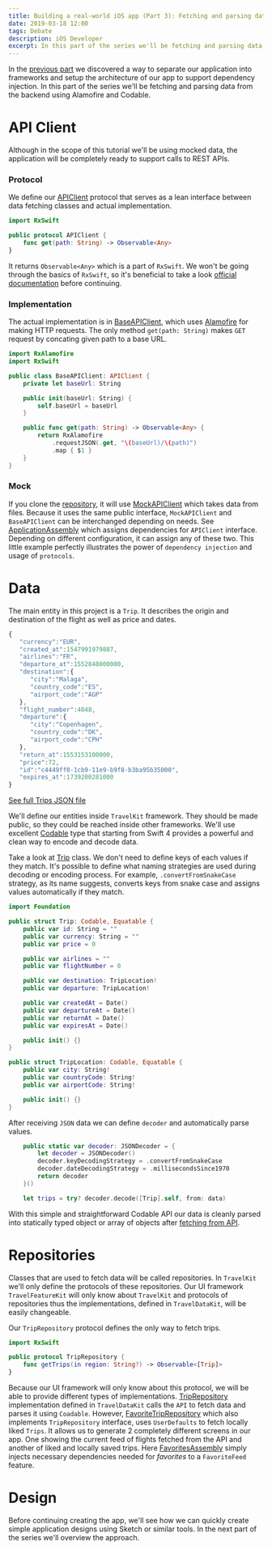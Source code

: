 ```yaml
---
title: Building a real-world iOS app (Part 3): Fetching and parsing data from API
date: 2019-03-18 12:00
tags: Debate
description: iOS Developer
excerpt: In this part of the series we'll be fetching and parsing data from the backend using Alamofire and Codable.
---
```


In the [previous part](2019-03-17-aerogami_series_part_2) we discovered a way to separate our application into frameworks and setup the architecture of our app to support dependency injection. In this part of the series we'll be fetching and parsing data from the backend using Alamofire and Codable.

# API Client

Although in the scope of this tutorial we'll be using mocked data, the application will be completely ready to support calls to REST APIs.

### Protocol

We define our [APIClient](https://github.com/staskus/aerogami-ios/blob/master/TravelAPIKit/APIClient.swift) protocol that serves as a lean interface between data fetching classes and actual implementation.

```swift
import RxSwift

public protocol APIClient {
    func get(path: String) -> Observable<Any>
}
```

It returns `Observable<Any>` which is a part of `RxSwift`. We won't be going through the basics of `RxSwift`, so it's beneficial to take a look [official documentation](https://github.com/ReactiveX/RxSwift) before continuing.

### Implementation

The actual implementation is in [BaseAPIClient](https://github.com/staskus/aerogami-ios/blob/master/TravelAPIKit/BaseAPIClient.swift), which uses [Alamofire](https://github.com/Alamofire/Alamofire) for making HTTP requests. The only method `get(path: String)` makes `GET` request by concating given path to a base URL.

```swift
import RxAlamofire
import RxSwift

public class BaseAPIClient: APIClient {
    private let baseUrl: String

    public init(baseUrl: String) {
        self.baseUrl = baseUrl
    }

    public func get(path: String) -> Observable<Any> {
        return RxAlamofire
            .requestJSON(.get, "\(baseUrl)/\(path)")
            .map { $1 }
    }
}
```

### Mock

If you clone the [repository](https://github.com/staskus/aerogami-ios), it will use [MockAPIClient](https://github.com/staskus/aerogami-ios/blob/master/TravelAPIKit/BaseAPIClient.swift) which takes data from files. Because it uses the same public interface, `MockAPIClient` and `BaseAPIClient` can be interchanged depending on needs. See [ApplicationAssembly](https://github.com/staskus/aerogami-ios/blob/bd558d5962e7d97300213ad6896ff8d1f548a074/TravelApplication/Application/Assembly/ApplicationAssembly.swift) which assigns dependencies for `APIClient` interface. Depending on different configuration, it can assign any of these two. This little example perfectly illustrates the power of `dependency injection` and usage of `protocols`.

# Data

The main entity in this project is a `Trip`. It describes the origin and destination of the flight as well as price and dates.

```js
{
   "currency":"EUR",
   "created_at":1547991979887,
   "airlines":"FR",
   "departure_at":1552848000000,
   "destination":{
      "city":"Malaga",
      "country_code":"ES",
      "airport_code":"AGP"
   },
   "flight_number":4048,
   "departure":{
      "city":"Copenhagen",
      "country_code":"DK",
      "airport_code":"CPH"
   },
   "return_at":1553153100000,
   "price":72,
   "id":"c4449ff0-1cb9-11e9-b9f8-b3ba95b35000",
   "expires_at":1739200281000
}
```

[See full Trips JSON file](https://github.com/staskus/aerogami-ios/blob/master/TravelApplication/Application/Mocking/TripMock.json)

We'll define our entities inside `TravelKit` framework. They should be made public, so they could be reached inside other frameworks. We'll use excellent [Codable](https://developer.apple.com/documentation/swift/codable) type that starting from Swift 4 provides a powerful and clean way to encode and decode data.

Take a look at [Trip](https://github.com/staskus/aerogami-ios/blob/master/TravelKit/Repositories/Trip/Trip.swift) class. We don't need to define keys of each values if they match. It's possible to define what naming strategies are used during decoding or encoding process. For example, `.convertFromSnakeCase` strategy, as its name suggests, converts keys from snake case and assigns values automatically if they match.

```swift
import Foundation

public struct Trip: Codable, Equatable {
    public var id: String = ""
    public var currency: String = ""
    public var price = 0

    public var airlines = ""
    public var flightNumber = 0

    public var destination: TripLocation!
    public var departure: TripLocation!

    public var createdAt = Date()
    public var departureAt = Date()
    public var returnAt = Date()
    public var expiresAt = Date()

    public init() {}
}

public struct TripLocation: Codable, Equatable {
    public var city: String!
    public var countryCode: String!
    public var airportCode: String!

    public init() {}
}
```

After receiving `JSON` data we can define `decoder` and automatically parse values.

```swift
    public static var decoder: JSONDecoder = {
        let decoder = JSONDecoder()
        decoder.keyDecodingStrategy = .convertFromSnakeCase
        decoder.dateDecodingStrategy = .millisecondsSince1970
        return decoder
    }()

    let trips = try? decoder.decode([Trip].self, from: data)
```

With this simple and straightforward Codable API our data is cleanly parsed into statically typed object or array of objects after [fetching from API](https://github.com/staskus/aerogami-ios/blob/master/TravelDataKit/Repositories/Trip/Remote/APITripDataStore.swift).

# Repositories

Classes that are used to fetch data will be called repositories. In `TravelKit` we'll only define the protocols of these repositories. Our UI framework `TravelFeatureKit` will only know about `TravelKit` and protocols of repositories thus the implementations, defined in `TravelDataKit`, will be easily changeable.

Our `TripRepository` protocol defines the only way to fetch trips.

```swift
import RxSwift

public protocol TripRepository {
    func getTrips(in region: String?) -> Observable<[Trip]>
}
```

Because our UI framework will only know about this protocol, we will be able to provide different types of implementations. [TripRepository](https://github.com/staskus/aerogami-ios/blob/bd558d5962e7d97300213ad6896ff8d1f548a074/TravelDataKit/Repositories/Trip/TripRepository.swift) implementation defined in `TravelDataKit` calls the `API` to fetch data and parses it using `Coadable`. However, [FavoriteTripRepository](https://github.com/staskus/aerogami-ios/blob/bd558d5962e7d97300213ad6896ff8d1f548a074/TravelDataKit/Repositories/Trip/FavoriteTripRepository.swift) which also implements `TripRepository` interface, uses `UserDefaults` to fetch locally liked `Trips`. It allows us to generate 2 completely different screens in our app. One showing the current feed of flights fetched from the API and another of liked and locally saved trips. Here [FavoritesAssembly](https://github.com/staskus/aerogami-ios/blob/bd558d5962e7d97300213ad6896ff8d1f548a074/TravelFeatureKit/Features/Favorites/FavoritesAssembly.swift) simply injects necessary dependencies needed for _favorites_ to a `FavoriteFeed` feature.

# Design

Before continuing creating the app, we'll see how we can quickly create simple application designs using Sketch or similar tools. In the next part of the series we'll overview the approach.
